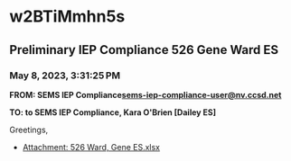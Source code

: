 # w2BTiMmhn5s
## Preliminary IEP Compliance 526 Gene Ward ES
### May 8, 2023, 3:31:25 PM
**FROM: SEMS IEP Compliance<sems-iep-compliance-user@nv.ccsd.net>**

**TO: to SEMS IEP Compliance, Kara O'Brien [Dailey ES]**


Greetings,  





* [Attachment: 526 Ward, Gene ES.xlsx](w2BTiMmhn5s-attachment-1.xlsx)
